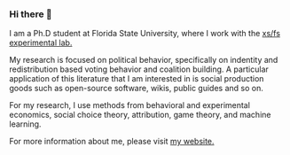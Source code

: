 ### Hi there 👋

I am a Ph.D student at Florida State University, where I work with the [xs/fs experimental lab.](https://coss.fsu.edu/xsfs/#:~:text=About%20xs%2Ffs,topics%20in%20the%20Social%20Sciences.)

My research is focused on political behavior, specifically on indentity and redistribution based voting behavior and coalition building. A particular application of this literature that I am interested in is social production goods such as open-source software, wikis, public guides and so on.

For my research, I use methods from behavioral and experimental economics, social choice theory, attribution, game theory, and machine learning.

For more information about me, please visit [my website.](https://srwarrenpolisci.wordpress.com/)
